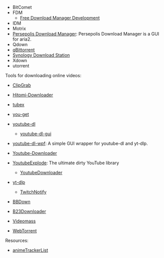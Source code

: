 - BitComet
- FDM
  - [Free Download Manager Development](https://opensource.stackexchange.com/questions/2475/free-download-manager-development-fdm)
- IDM
- Motrix
- [Persepolis Download Manager](https://github.com/persepolisdm/persepolis): Persepolis Download Manager is a GUI for aria2.
- Qdown
- [qBittorrent](https://www.qbittorrent.org/)
- [Synology Download Station](https://www.synology.cn/zh-cn/dsm/packages/DownloadStation)
- Xdown
- utorrent

Tools for downloading online videos:

- [ClipGrab](https://clipgrab.org/)

- [Hitomi-Downloader](https://github.com/KurtBestor/Hitomi-Downloader)

- [tubex](https://github.com/ricky-lim/tubex)

- [you-get](https://github.com/soimort/you-get)

- [youtube-dl](https://github.com/ytdl-org/youtube-dl)
  
  - [youtube-dl-gui](https://github.com/MrS0m30n3/youtube-dl-gui)

- [youtube-dl-wpf](https://github.com/database64128/youtube-dl-wpf): A simple GUI wrapper for youtube-dl and yt-dlp.

- [Youtube-Downloader](https://github.com/kawabanga16/Youtube-Downloader)

- [YoutubeExplode](https://github.com/Tyrrrz/YoutubeExplode): The ultimate dirty YouTube library
  
  - [YoutubeDownloader](https://github.com/Tyrrrz/YoutubeDownloader)

- [yt-dlp](https://github.com/yt-dlp/yt-dlp)
  
  - [TwitchNotify](https://github.com/mmozeiko/TwitchNotify)

- [BBDown](https://github.com/nilaoda/BBDown)

- [B23Downloader](https://github.com/vooidzero/B23Downloader)

- [Videomass](https://github.com/jeanslack/Videomass)

- [WebTorrent](https://github.com/webtorrent/webtorrent)

Resources:

- [animeTrackerList](https://github.com/DeSireFire/animeTrackerList)
